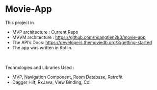 # Movie-App

This project in
- MVP architecture : Current Repo
- MVVM architecture : https://github.com/hoangtien2k3/movie-app
- The API’s Docs: https://developers.themoviedb.org/3/getting-started
- The app was written in Kotlin.

<br>
<br>
Technologies and Libraries Used :

- MVP, Navigation Component, Room Database, Retrofit
- Dagger Hilt, RxJava, View Binding, Coil